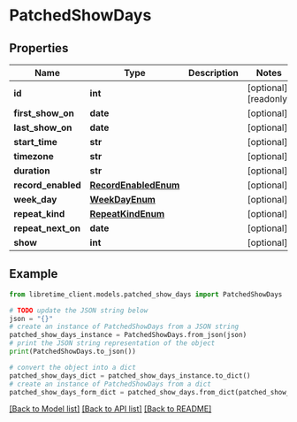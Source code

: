 # PatchedShowDays


## Properties

Name | Type | Description | Notes
------------ | ------------- | ------------- | -------------
**id** | **int** |  | [optional] [readonly] 
**first_show_on** | **date** |  | [optional] 
**last_show_on** | **date** |  | [optional] 
**start_time** | **str** |  | [optional] 
**timezone** | **str** |  | [optional] 
**duration** | **str** |  | [optional] 
**record_enabled** | [**RecordEnabledEnum**](RecordEnabledEnum.md) |  | [optional] 
**week_day** | [**WeekDayEnum**](WeekDayEnum.md) |  | [optional] 
**repeat_kind** | [**RepeatKindEnum**](RepeatKindEnum.md) |  | [optional] 
**repeat_next_on** | **date** |  | [optional] 
**show** | **int** |  | [optional] 

## Example

```python
from libretime_client.models.patched_show_days import PatchedShowDays

# TODO update the JSON string below
json = "{}"
# create an instance of PatchedShowDays from a JSON string
patched_show_days_instance = PatchedShowDays.from_json(json)
# print the JSON string representation of the object
print(PatchedShowDays.to_json())

# convert the object into a dict
patched_show_days_dict = patched_show_days_instance.to_dict()
# create an instance of PatchedShowDays from a dict
patched_show_days_form_dict = patched_show_days.from_dict(patched_show_days_dict)
```
[[Back to Model list]](../README.md#documentation-for-models) [[Back to API list]](../README.md#documentation-for-api-endpoints) [[Back to README]](../README.md)


